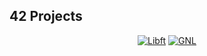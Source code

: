 ## 42 Projects
<div align="center">
  
  [![Libft](https://github.com/Rguilher/Rguilher/blob/main/42_badges/ft_printfn.png)](https://github.com/Rguilher/libft)
  [![GNL](https://github.com/Rguilher/Rguilher/blob/main/42_badges/get_next_linem.png)](https://github.com/Rguilher/get_next_line)
  
</div>
